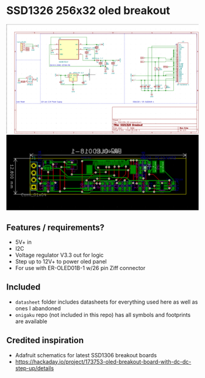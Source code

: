 # SSD1326 256x32 oled breakout

![schematic](images/ssd1326_i2c_schematic.png)
![pcb](images/ssd1326_i2c_pcb.png)

## Features / requirements?
* 5V+ in
* I2C
* Voltage regulator V3.3 out for logic
* Step up to 12V+ to power oled panel
* For use with ER-OLED01B-1 w/26 pin Ziff connector

## Included
* `datasheet` folder includes datasheets for everything used here as well as ones I abandoned
* `onigaku` repo (not included in this repo) has all symbols and footprints are available

## Credited inspiration
* Adafruit schematics for latest SSD1306 breakout boards
* https://hackaday.io/project/173753-oled-breakout-board-with-dc-dc-step-up/details
